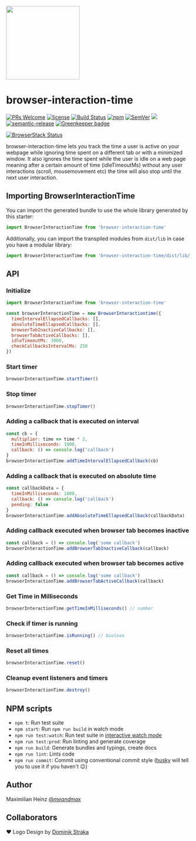 <p align="left">
  <img src="https://raw.githubusercontent.com/atlassian/browser-interaction-time/master/bit.png" width="200" />
</p>

# browser-interaction-time

[![PRs Welcome](https://img.shields.io/badge/PRs-welcome-brightgreen.svg)](https://github.com/atlassian/browser-interaction-time/issues)
[![license](http://img.shields.io/badge/license-MIT-blue.svg?style=flat)](https://raw.githubusercontent.com/atlassian/browser-interaction-time/master/LICENSE)
[![Build Status](https://travis-ci.org/atlassian/browser-interaction-time.svg?branch=master)](https://travis-ci.org/atlassian/browser-interaction-time)
[![npm](https://img.shields.io/npm/v/browser-interaction-time.svg)](https://www.npmjs.com/package/browser-interaction-time)
[![SemVer](https://img.shields.io/badge/SemVer-2.0.0-brightgreen.svg)](http://semver.org/spec/v2.0.0.html)
[![](https://data.jsdelivr.com/v1/package/npm/browser-interaction-time/badge?style=rounded)](https://www.jsdelivr.com/package/npm/browser-interaction-time)
[![semantic-release](https://img.shields.io/badge/%20%20%F0%9F%93%A6%F0%9F%9A%80-semantic--release-e10079.svg)](https://github.com/semantic-release/semantic-release) [![Greenkeeper badge](https://badges.greenkeeper.io/atlassian/browser-interaction-time.svg)](https://greenkeeper.io/)

[![BrowserStack Status](https://www.browserstack.com/automate/badge.svg?badge_key=MHBVVW5jR216ZVlxSjFSRkVzWEpYbVVxWmlOV09vU3hMUnc0SUFoWWZIQT0tLWpMNFFnRTVsVW1PS0UydUJ2Y0NFcnc9PQ==--b941abc4fdf74e5670e646c5fa5c314a1787d916)](https://www.browserstack.com/automate/public-build/MHBVVW5jR216ZVlxSjFSRkVzWEpYbVVxWmlOV09vU3hMUnc0SUFoWWZIQT0tLWpMNFFnRTVsVW1PS0UydUJ2Y0NFcnc9PQ==--b941abc4fdf74e5670e646c5fa5c314a1787d916)

browser-interaction-time lets you track the time a user is active on your webpage while ignoring time spent on a different tab or with a minimized window. It also ignores the time spent while the user is idle on a web page meaning after a certain amount of time (idleTimeoutMs) without any user interactions (scroll, mousemovement etc) the time will also stop until the next user interaction.

## Importing BrowserInteractionTime

You can import the generated bundle to use the whole library generated by this starter:

```javascript
import BrowserInteractionTime from 'browser-interaction-time'
```

Additionally, you can import the transpiled modules from `dist/lib` in case you have a modular library:

```javascript
import BrowserInteractionTime from 'browser-interaction-time/dist/lib/'
```

## API

### Initialize

```js
import BrowserInteractionTime from 'browser-interaction-time'

const browserInteractionTime = new BrowserInteractiontime({
  timeIntervalEllapsedCallbacks: [],
  absoluteTimeEllapsedCallbacks: [],
  browserTabInactiveCallbacks: [],
  browserTabActiveCallbacks: [],
  idleTimeoutMs: 3000,
  checkCallbacksIntervalMs: 250
})
```

### Start timer

```js
browserInteractionTime.startTimer()
```

### Stop timer

```js
browserInteractionTime.stopTimer()
```

### Adding a callback that is executed on interval

```js
const cb = {
  multiplier: time => time * 2,
  timeInMilliseconds: 1000,
  callback: () => console.log('callback')
}
browserInteractionTime.addTimeIntervalEllapsedCallback(cb)
```

### Adding a callback that is executed on absolute time

```js
const callbackData = {
  timeInMilliseconds: 1000,
  callback: () => console.log('callback')
  pending: false
}
browserInteractionTime.addAbsoluteTimeEllapsedCallback(callbackData)
```

### Adding callback executed when browser tab becomes inactive

```js
const callback = () => console.log('some callback')
browserInteractionTime.addBrowserTabInactiveCallback(callback)
```

### Adding callback executed when browser tab becomes active

```js
const callback = () => console.log('some callback')
browserInteractionTime.addBrowserTabActiveCallback(callback)
```

### Get Time in Milliseconds

```js
browserInteractionTime.getTimeInMilliseconds() // number
```

### Check if timer is running

```js
browserInteractionTime.isRunning() // boolean
```

### Reset all times

```js
browserInteractionTime.reset()
```

### Cleanup event listeners and timers

```js
browserInteractionTime.destroy()
```

## NPM scripts

- `npm t`: Run test suite
- `npm start`: Run `npm run build` in watch mode
- `npm run test:watch`: Run test suite in [interactive watch mode](http://facebook.github.io/jest/docs/cli.html#watch)
- `npm run test:prod`: Run linting and generate coverage
- `npm run build`: Generate bundles and typings, create docs
- `npm run lint`: Lints code
- `npm run commit`: Commit using conventional commit style ([husky](https://github.com/typicode/husky) will tell you to use it if you haven't :wink:)

## Author

Maximilian Heinz [@_meandmax_](https://twitter.com/_meandmax_)

## Collaborators

❤️ Logo Design by [Dominik Straka](http://www.dominikstraka.de/)
